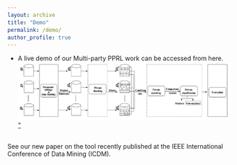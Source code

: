 ```yaml
---
layout: archive
title: "Demo"
permalink: /demo/
author_profile: true
---
```


 * A live demo of our Multi-party PPRL work can be accessed from here.<br>
 <a href="https://dmm.anu.edu.au/MERLIN/"><img src='/images/mdpprl.png'>"</a>
 <br>
 See our new paper on the tool recently published at the IEEE International Conference of Data Mining (ICDM). 

